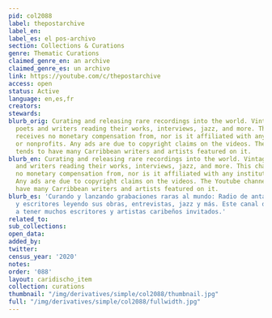 ```yaml
---
pid: col2088
label: thepostarchive
label_en:
label_es: el pos-archivo
section: Collections & Curations
genre: Thematic Curations
claimed_genre_en: an archive
claimed_genre_es: un archivo
link: https://youtube.com/c/thepostarchive
access: open
status: Active
language: en,es,fr
creators:
stewards:
blurb_orig: Curating and releasing rare recordings into the world. Vintage radio,
  poets and writers reading their works, interviews, jazz, and more. This channel
  receives no monetary compensation from, nor is it affiliated with any institutions
  or nonprofits. Any ads are due to copyright claims on the videos. The Youtube channel
  tends to have many Carribbean writers and artists featured on it.
blurb_en: Curating and releasing rare recordings into the world. Vintage radio, poets
  and writers reading their works, interviews, jazz, and more. This channel receives
  no monetary compensation from, nor is it affiliated with any institutions or nonprofits.
  Any ads are due to copyright claims on the videos. The Youtube channel tends to
  have many Carribbean writers and artists featured on it.
blurb_es: 'Curando y lanzando grabaciones raras al mundo: Radio de antaño, poetas
  y escritores leyendo sus obras, entrevistas, jazz y más. Este canal de Youtube tiende
  a tener muchos escritores y artistas caribeños invitados.'
related_to:
sub_collections:
open_data:
added_by:
twitter:
census_year: '2020'
notes:
order: '088'
layout: caridischo_item
collection: curations
thumbnail: "/img/derivatives/simple/col2088/thumbnail.jpg"
full: "/img/derivatives/simple/col2088/fullwidth.jpg"
---
```

